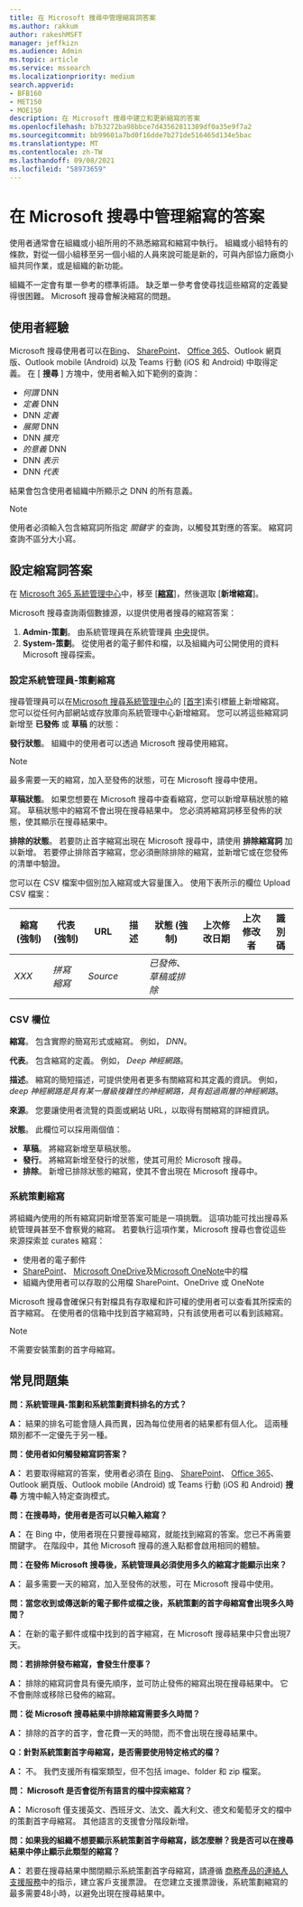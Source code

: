 ```yaml
---
title: 在 Microsoft 搜尋中管理縮寫詞答案
ms.author: rakkum
author: rakeshMSFT
manager: jeffkizn
ms.audience: Admin
ms.topic: article
ms.service: mssearch
ms.localizationpriority: medium
search.appverid:
- BFB160
- MET150
- MOE150
description: 在 Microsoft 搜尋中建立和更新縮寫的答案
ms.openlocfilehash: b7b3272ba98bbce7d43562811389df0a35e9f7a2
ms.sourcegitcommit: bb99601a7bd0f16dde7b271de516465d134e5bac
ms.translationtype: MT
ms.contentlocale: zh-TW
ms.lasthandoff: 09/08/2021
ms.locfileid: "58973659"
---
```

# <a name="manage-acronyms-answers-in-microsoft-search"></a>在 Microsoft 搜尋中管理縮寫的答案

使用者通常會在組織或小組所用的不熟悉縮寫和縮寫中執行。 組織或小組特有的條款，對從一個小組移至另一個小組的人員來說可能是新的，可與內部協力廠商小組共同作業，或是組織的新功能。

組織不一定會有單一參考的標準術語。 缺乏單一參考會使尋找這些縮寫的定義變得很困難。 Microsoft 搜尋會解決縮寫的問題。

## <a name="what-users-experience"></a>使用者經驗

Microsoft 搜尋使用者可以在[Bing](https://Bing.com)、 [SharePoint](https://products.office.com/sharepoint/collaboration)、 [Office 365](https://Office.com)、Outlook 網頁版、Outlook mobile (Android) 以及 Teams 行動 (iOS 和 Android) 中取得定義。 在 [ **搜尋** ] 方塊中，使用者輸入如下範例的查詢：

- *何謂* DNN
- *定義* DNN
- DNN *定義*
- *展開* DNN
- DNN *擴充*
- *的意義* DNN
- DNN *表示*
- DNN *代表*

結果會包含使用者組織中所顯示之 DNN 的所有意義。

> [!NOTE]
> 使用者必須輸入包含縮寫詞所指定 *關鍵字* 的查詢，以觸發其對應的答案。 縮寫詞查詢不區分大小寫。

## <a name="set-up-acronyms-answers"></a>設定縮寫詞答案

在 [Microsoft 365 系統管理中心](https://admin.microsoft.com)中，移至 [[**縮寫**](https://admin.microsoft.com/Adminportal/Home#/MicrosoftSearch/acronyms)]，然後選取 [**新增縮寫**]。

Microsoft 搜尋查詢兩個數據源，以提供使用者搜尋的縮寫答案：

1. **Admin-策劃**。 由系統管理員在系統管理員 [中央](https://admin.microsoft.com/Adminportal/Home#/MicrosoftSearch/acronyms)提供。
2. **System-策劃**。 從使用者的電子郵件和檔，以及組織內可公開使用的資料 Microsoft 搜尋探索。

### <a name="set-up-admin-curated-acronyms"></a>設定系統管理員-策劃縮寫

搜尋管理員可以在[Microsoft 搜尋系統管理中心](https://admin.microsoft.com/Adminportal/Home#/MicrosoftSearch)的 [[首字]](https://admin.microsoft.com/Adminportal/Home#/MicrosoftSearch/acronyms)索引標籤上新增縮寫。 您可以從任何內部網站或存放庫向系統管理中心新增縮寫。 您可以將這些縮寫詞新增至 **已發佈** 或 **草稿** 的狀態：

**發行狀態**。 組織中的使用者可以透過 Microsoft 搜尋使用縮寫。

> [!NOTE]
> 最多需要一天的縮寫，加入至發佈的狀態，可在 Microsoft 搜尋中使用。

**草稿狀態**。 如果您想要在 Microsoft 搜尋中查看縮寫，您可以新增草稿狀態的縮寫。 草稿狀態中的縮寫不會出現在搜尋結果中。 您必須將縮寫詞移至發佈的狀態，使其顯示在搜尋結果中。

**排除的狀態**。 若要防止首字縮寫出現在 Microsoft 搜尋中，請使用 **排除縮寫詞** 加以新增。 若要停止排除首字縮寫，您必須刪除排除的縮寫，並新增它或在您發佈的清單中驗證。

您可以在 CSV 檔案中個別加入縮寫或大容量匯入。 使用下表所示的欄位 Upload CSV 檔案：

| 縮寫 (強制)  | 代表 (強制)  | URL | 描述  | 狀態 (強制)  | 上次修改日期 | 上次修改者 | 識別碼 |
| --------- | --------- | --------- | ---------- | --------- |--------- |--------- |--------- |
| *XXX* | *拼寫縮寫* | *Source* |  | *已發佈、草稿或排除* |  |  |  |

### <a name="csv-fields"></a>CSV 欄位

**縮寫**。 包含實際的簡寫形式或縮寫。 例如， *DNN*。

**代表**。 包含縮寫的定義。 例如， *Deep 神經網路*。

**描述**。 縮寫的簡短描述，可提供使用者更多有關縮寫和其定義的資訊。 例如， *deep 神經網路是具有某一層級複雜性的神經網路，具有超過兩層的神經網路*。

**來源**。 您要讓使用者流覽的頁面或網站 URL，以取得有關縮寫的詳細資訊。

**狀態**。 此欄位可以採用兩個值：

- **草稿**。 將縮寫新增至草稿狀態。
- **發行**。 將縮寫新增至發行的狀態，使其可用於 Microsoft 搜尋。
- **排除**。 新增已排除狀態的縮寫，使其不會出現在 Microsoft 搜尋中。

### <a name="system-curated-acronyms"></a>系統策劃縮寫

將組織內使用的所有縮寫詞新增至答案可能是一項挑戰。 這項功能可找出搜尋系統管理員甚至不會察覺的縮寫。 若要執行這項作業，Microsoft 搜尋也會從這些來源探索並 curates 縮寫：

- 使用者的電子郵件
- [SharePoint](https://products.office.com/sharepoint/collaboration)、 [Microsoft OneDrive]( https://onedrive.live.com/about/)及[Microsoft OneNote](https://www.onenote.com/)中的檔
- 組織內使用者可以存取的公用檔 SharePoint、OneDrive 或 OneNote

Microsoft 搜尋會確保只有對檔具有存取權和許可權的使用者可以查看其所探索的首字縮寫。 在使用者的信箱中找到首字縮寫時，只有該使用者可以看到該縮寫。

> [!NOTE]
> 不需要安裝策劃的首字母縮寫。

## <a name="frequently-asked-questions"></a>常見問題集

**問：系統管理員-策劃和系統策劃資料排名的方式？**

**A：** 結果的排名可能會隨人員而異，因為每位使用者的結果都有個人化。 這兩種類別都不一定優先于另一種。

**問：使用者如何觸發縮寫詞答案？**

**A：** 若要取得縮寫的答案，使用者必須在 [Bing](https://bing.com)、 [SharePoint](https://products.office.com/sharepoint/collaboration)、 [Office 365](https://Office.com)、Outlook 網頁版、Outlook mobile (Android) 或 Teams 行動 (iOS 和 Android) **搜尋** 方塊中輸入特定查詢模式。

**問：在搜尋時，使用者是否可以只輸入縮寫？**

**A：** 在 Bing 中，使用者現在只要搜尋縮寫，就能找到縮寫的答案。您已不再需要關鍵字。 在階段中，其他 Microsoft 搜尋的進入點都會啟用相同的體驗。

**問：在發佈 Microsoft 搜尋後，系統管理員必須使用多久的縮寫才能顯示出來？**

**A：** 最多需要一天的縮寫，加入至發佈的狀態，可在 Microsoft 搜尋中使用。

**問：當您收到或傳送新的電子郵件或檔之後，系統策劃的首字母縮寫會出現多久時間？**

**A：** 在新的電子郵件或檔中找到的首字縮寫，在 Microsoft 搜尋結果中只會出現7天。

**問：若排除併發布縮寫，會發生什麼事？**

**A：** 排除的縮寫詞會具有優先順序，並可防止發佈的縮寫出現在搜尋結果中。 它不會刪除或移除已發佈的縮寫。

**問：從 Microsoft 搜尋結果中排除縮寫需要多久時間？**

**A：** 排除的首字的首字，會花費一天的時間，而不會出現在搜尋結果中。

**Q：針對系統策劃首字母縮寫，是否需要使用特定格式的檔？**

**A：** 不。 我們支援所有檔案類型，但不包括 image、folder 和 zip 檔案。

**問： Microsoft 是否會從所有語言的檔中探索縮寫？**

**A：** Microsoft 僅支援英文、西班牙文、法文、義大利文、德文和葡萄牙文的檔中的策劃首字母縮寫。 其他語言的支援會分階段新增。

**問：如果我的組織不想要顯示系統策劃首字母縮寫，該怎麼辦？我是否可以在搜尋結果中停止顯示此類型的縮寫？**

**A：** 若要在搜尋結果中關閉顯示系統策劃首字母縮寫，請遵循 [商務產品的連絡人支援服務](/microsoft-365/admin/contact-support-for-business-products)中的指示，建立客戶支援票證。
在您建立支援票證後，系統策劃縮寫的最多需要48小時，以避免出現在搜尋結果中。
